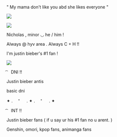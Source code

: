 " My mama don't like you abd she likes everyone "

![](https://i.pinimg.com/736x/33/6a/f7/336af710de2754d4cef1f4fe449b71c2.jpg)


![](https://i.pinimg.com/736x/2a/6e/8f/2a6e8f04481d530e5666478688b45a8b.jpg)

Nicholas , minor ◡ he / him !

Always @ hyv area . Always C + H !! 

I'm justin bieber's #1 fan !

![](https://i.pinimg.com/736x/3c/fb/40/3cfb407bb5e5298c095d5b7abb382200.jpg)

 ͡ ⠀DNI !! 

 Justin bieber antis 

basic dni 

✦ . 　⁺ 　 . ✦ . 　⁺ 　 . ✦

 ͡ ⠀INT !! 

  Justin bieber fans ( if u say ur his #1 fan no u arent. ) 

  Genshin, omori, kpop fans, animanga fans
